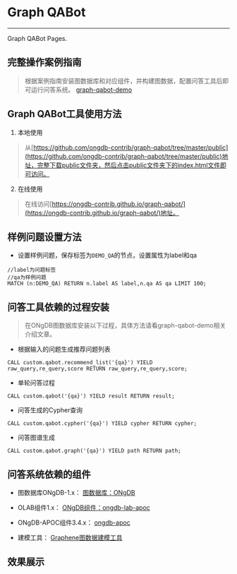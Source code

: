 # Graph QABot

---

Graph QABot Pages.

## 完整操作案例指南
>根据案例指南安装图数据库和对应组件，并构建图数据，配置问答工具后即可运行问答系统。
[graph-qabot-demo](https://github.com/ongdb-contrib/graph-qabot-demo)

## Graph QABot工具使用方法
1. 本地使用
>从[https://github.com/ongdb-contrib/graph-qabot/tree/master/public](https://github.com/ongdb-contrib/graph-qabot/tree/master/public)地址，完整下载public文件夹，然后点击public文件夹下的index.html文件即可访问。

2. 在线使用
>在线访问[https://ongdb-contrib.github.io/graph-qabot/](https://ongdb-contrib.github.io/graph-qabot/)地址。

## 样例问题设置方法
- 设置样例问题，保存标签为`DEMO_QA`的节点，设置属性为label和qa
```cypher
//label为问题标签
//qa为样例问题
MATCH (n:DEMO_QA) RETURN n.label AS label,n.qa AS qa LIMIT 100;
```

## 问答工具依赖的过程安装
>在ONgDB图数据库安装以下过程，具体方法请看graph-qabot-demo相关介绍文章。

- 根据输入的问题生成推荐问题列表
```cypher
CALL custom.qabot.recommend_list('{qa}') YIELD raw_query,re_query,score RETURN raw_query,re_query,score;
```

- 单轮问答过程
```cypher
CALL custom.qabot('{qa}') YIELD result RETURN result;
```

- 问答生成的Cypher查询
```cypher
CALL custom.qabot.cypher('{qa}') YIELD cypher RETURN cypher;
```

- 问答图谱生成
```cypher
CALL custom.qabot.graph('{qa}') YIELD path RETURN path;
```

## 问答系统依赖的组件
- 图数据库ONgDB-1.x：
[图数据库：ONgDB](https://github.com/graphfoundation/ongdb)

- OLAB组件1.x：
[ONgDB组件：ongdb-lab-apoc](https://github.com/ongdb-contrib/ongdb-lab-apoc)

- ONgDB-APOC组件3.4.x：
[ongdb-apoc](https://github.com/graphfoundation/ongdb-apoc)

- 建模工具：
[Graphene图数据建模工具](https://github.com/ongdb-contrib/graphene)

## 效果展示


